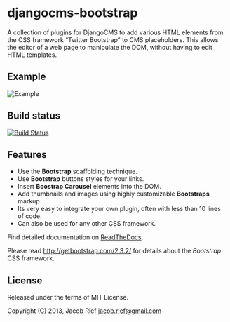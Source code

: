 djangocms-bootstrap
===================

A collection of plugins for DjangoCMS to add various HTML elements from the CSS framework
“Twitter Bootstrap” to CMS placeholders. This allows the editor of a web page to manipulate the DOM,
without having to edit HTML templates.

Example
-------
![Example](https://raw.github.com/jrief/djangocms-bootstrap/master/docs/source/_static/bootstrap-column-editor.png)

Build status
------------
[![Build Status](https://travis-ci.org/jrief/djangocms-bootstrap.png?branch=master)](https://travis-ci.org/jrief/djangocms-bootstrap)

Features
--------
* Use the **Bootstrap** scaffolding technique.
* Use **Bootstrap** buttons styles for your links.
* Insert **Boostrap Carousel** elements into the DOM.
* Add thumbnails and images using highly customizable **Bootstraps** markup.
* Its very easy to integrate your own plugin, often with less than 10 lines of code.
* Can also be used for any other CSS framework.

Find detailed documentation on [ReadTheDocs](http://djangocms-bootstrap.readthedocs.org/en/latest/).

Please read http://getbootstrap.com/2.3.2/ for details about the *Bootstrap* CSS framework.

License
-------
Released under the terms of MIT License.

Copyright (C) 2013, Jacob Rief <jacob.rief@gmail.com>
